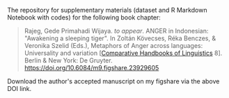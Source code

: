 The repository for supplementary materials (dataset and R Markdown Notebook with codes) for the following book chapter:

> Rajeg, Gede Primahadi Wijaya. *to appear*. ANGER in Indonesian: "Awakening a sleeping tiger". In Zoltán Kövecses, Réka Benczes, & Veronika Szelid (Eds.), Metaphors of Anger across languages: Universality and variation [[Comparative Handbooks of Linguistics](https://www.degruyter.com/serial/chl-b/html?lang=en) 8]. Berlin & New York: De Gruyter. <https://doi.org/10.6084/m9.figshare.23929605>

Download the author's accepted manuscript on my figshare via the above DOI link.
